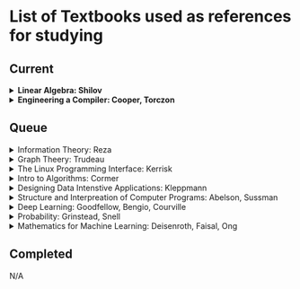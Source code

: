 # List of Textbooks used as references for studying

## Current
<details>
  <summary><strong>Linear Algebra: Shilov</strong></summary>

  - [ ] Determinants
  - [ ] Linear Spaces
  - [ ] Systems of Linear Equations
  - [ ] Linear Functions of Vector Arguments
  - [ ] Coordinate Transforms
  - [ ] Canonical Matrix Form
  - [ ] Bilinear/Quadratic Forms
  - [ ] Euclidean Spaces
  - [ ] Unitary Spaces
  - [ ] Quadratic Forms of Euclidean/Unitary Space
  - [ ] Finite Dimensional Algebras
</details>

<details>
  <summary><strong>Engineering a Compiler: Cooper, Torczon</strong></summary>

  - [ ] Compiler Overview
  - [ ] Scanners
  - [ ] Parsers
  - [ ] Context Sensitive Analysis
  - [ ] Intermediate Representations
  - [ ] Procedure Abstraction
  - [ ] Code Shape
  - [ ] Optimization
  - [ ] Data Flow Analysis
  - [ ] Scalar Optimizations
  - [ ] Instruction Selection
  - [ ] Instruction Scheduling
  - [ ] Register Allocation
</details>

## Queue

<details>
  <summary>Information Theory: Reza</summary>
</details>
<details>
  <summary>Graph Theery: Trudeau</summary>
</details>
<details>
  <summary>The Linux Programming Interface: Kerrisk</summary>
</details>
<details>
  <summary>Intro to Algorithms: Cormer</summary>
</details>
<details>
  <summary>Designing Data Intenstive Applications: Kleppmann</summary>
</details>
<details>
  <summary>Structure and Interpreation of Computer Programs: Abelson, Sussman</summary>
</details>
<details>
  <summary>Deep Learning: Goodfellow, Bengio, Courville</summary>
</details>
<details>
  <summary>Probability: Grinstead, Snell</summary>
</details>
<details>
  <summary>Mathematics for Machine Learning: Deisenroth, Faisal, Ong</summary>
</details>

## Completed
N/A
